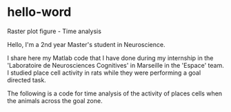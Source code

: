 # hello-word
Raster plot figure - Time analysis

Hello, I'm a 2nd year Master's student in Neuroscience.  

I share here my Matlab code that I have done during my internship in the 'Laboratoire de Neurosciences Cognitives' in Marseille in the 'Espace' team.
I studied place cell activity in rats while they were performing a goal directed task.

The following is a code for time analysis of the activity of places cells when the animals across the goal zone.